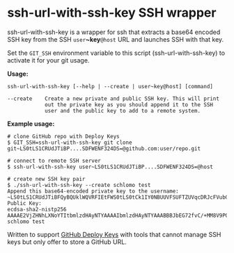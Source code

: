 # ssh-url-with-ssh-key SSH wrapper

ssh-url-with-ssh-key is a wrapper for ssh that extracts a base64 encoded SSH key
from the SSH `user`**~key**`@host` URL and launches SSH with that key.

Set the `GIT_SSH` environment variable to this script (ssh-url-with-ssh-key)
to activate it for your git usage.

**Usage:**
```
ssh-url-with-ssh-key [--help | --create | user~key@host] [command]

--create    Create a new private and public SSH key. This will print
            out the private key as you should append it to the SSH
            user and the public key to add to a remote system.
```

**Example usage:**
```
# clone GitHub repo with Deploy Keys
$ GIT_SSH=ssh-url-with-ssh-key git clone git~LS0tLS1CRUdJTiBP....SDFWENF324DS=@github.com:user/repo.git

# connect to remote SSH server
$ ssh-url-with-ssh-key user~LS0tLS1CRUdJTiBP....SDFWENF324DS=@host

# create new SSH key pair
$ ./ssh-url-with-ssh-key --create schlomo test
Append this base64-encoded private key to the username:
~LS0tLS1CRUdJTiBFQyBQUklWQVRFIEtFWS0tLS0tCk1IY0NBUUVFSUFTZUVqcDRJcFVubGhkTDVEU0VuVkc2aVM0U21Qd3NWR1hNVDhFbDFVZlBvQW9HQ0NxR1NNNDkKQXdFSG9VUURRZ0FFbHNRYnZaKzhMLzR3enhYMDlEdGZnZGFTaDVzSFpHUHVUcnVtWXd0UW4yb0txMFVNRmZjaQo4bWFqWWRqclF1YU8vdGN6aCtOWjJ3ZVZiZmY3WE5kQ01RPT0KLS0tLS1FTkQgRUMgUFJJVkFURSBLRVktLS0tLQo=
Public Key:
ecdsa-sha2-nistp256 AAAAE2VjZHNhLXNoYTItbmlzdHAyNTYAAAAIbmlzdHAyNTYAAABBBJbEG72fvC/+MM8V9PQ7X4HWkoebB2Rj7k67pmMLUJ9qCqtFDBX3IvJmo2HY60Lmjv7XM4fjWdsHlW33+1zXQjE= schlomo test

```
Written to support [GitHub Deploy Keys](https://developer.github.com/guides/managing-deploy-keys/#deploy-keys) with tools that cannot manage
SSH keys but only offer to store a GitHub URL.
